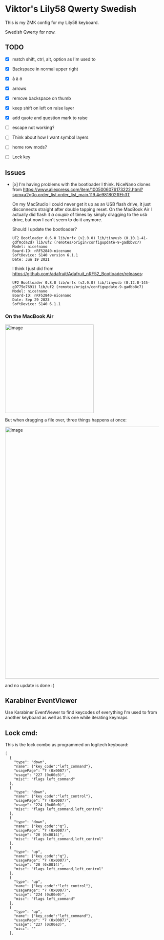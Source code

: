 # Viktor's Lily58 Qwerty Swedish

This is my ZMK config for my Lily58 keyboard.

Swedish Qwerty for now.

## TODO
- [x] match shift, ctrl, alt, option as I'm used to
- [x] Backspace in normal upper right
- [x] å ä ö 
- [x] arrows
- [x] remove backspace on thumb
- [x] keep shift on left on raise layer
- [x] add quote and question mark to raise
- [ ] escape not working?
- [ ] Think about how I want symbol layers
- [ ] home row mods?
- [ ] Lock key



## Issues
- [x] I'm having problems with the bootloader I think. NiceNano clones from https://www.aliexpress.com/item/1005006076173222.html?spm=a2g0o.order_list.order_list_main.119.4e981802ffEh3T

    On my MacStudio I could never get it up as an USB flash drive, it just disconnects straight after double tapping reset. On the MacBook Air I actually did flash it _a couple_ of times by simply dragging to the usb drive, but now I can't seem to do it anymore.
  
    Should I update the bootloader?
      
      UF2 Bootloader 0.6.0 lib/nrfx (v2.0.0) lib/tinyusb (0.10.1-41-gdf0cda2d) lib/uf2 (remotes/origin/configupdate-9-gadbb8c7)
      Model: nice!nano
      Board-ID: nRF52840-nicenano
      SoftDevice: S140 version 6.1.1
      Date: Jun 19 2021

    I think I just did from https://github.com/adafruit/Adafruit_nRF52_Bootloader/releases:


      UF2 Bootloader 0.8.0 lib/nrfx (v2.0.0) lib/tinyusb (0.12.0-145-g9775e7691) lib/uf2 (remotes/origin/configupdate-9-gadbb8c7)
      Model: nice!nano
      Board-ID: nRF52840-nicenano
      Date: Sep 29 2023
      SoftDevice: S140 6.1.1

### On the MacBook Air

<img width="290" alt="image" src="https://github.com/hedefalk/zmk-config-lily58/assets/116520/93cee6ed-0a85-4d0e-8b78-681de0c8c6c4">

But when dragging a file over, three things happens at once:

<img width="825" alt="image" src="https://github.com/hedefalk/zmk-config-lily58/assets/116520/c0a5301b-28ee-40c9-bb1a-f6233c181665">

and no update is done :(


## Karabiner EventViewer
Use Karabiner EventViewer to find keycodes of everything I'm used to from another keyboard as well as this one while iterating keymaps

## Lock cmd:
This is the lock combo as programmed on logitech keyboard:

    [
      {
        "type": "down",
        "name": {"key_code":"left_command"},
        "usagePage": "7 (0x0007)",
        "usage": "227 (0x00e3)",
        "misc": "flags left_command"
      },
      {
        "type": "down",
        "name": {"key_code":"left_control"},
        "usagePage": "7 (0x0007)",
        "usage": "224 (0x00e0)",
        "misc": "flags left_command,left_control"
      },
      {
        "type": "down",
        "name": {"key_code":"q"},
        "usagePage": "7 (0x0007)",
        "usage": "20 (0x0014)",
        "misc": "flags left_command,left_control"
      },
      {
        "type": "up",
        "name": {"key_code":"q"},
        "usagePage": "7 (0x0007)",
        "usage": "20 (0x0014)",
        "misc": "flags left_command,left_control"
      },
      {
        "type": "up",
        "name": {"key_code":"left_control"},
        "usagePage": "7 (0x0007)",
        "usage": "224 (0x00e0)",
        "misc": "flags left_command"
      },
      {
        "type": "up",
        "name": {"key_code":"left_command"},
        "usagePage": "7 (0x0007)",
        "usage": "227 (0x00e3)",
        "misc": ""
      },
    